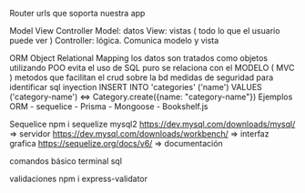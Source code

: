 Router
    urls que soporta nuestra app 
    
Model View Controller 
    Model: datos 
    View: vistas ( todo lo que el usuario puede ver ) 
    Controller: lógica. Comunica modelo y vista

ORM Object Relational Mapping 
    los datos son tratados como objetos utilizando POO 
    evita el uso de SQL puro 
    se relaciona con el MODELO ( MVC )
    metodos que facilitan el crud sobre la bd 
    medidas de seguridad para identificar sql inyection 
    INSERT INTO 'categories' ('name') VALUES ('category-name')  <=> Category.create({name: "category-name"})
Ejemplos ORM 
    - sequelice 
    - Prisma
    - Mongoose 
    - Bookshelf.js

Sequelice 
    npm i sequelize mysql2 
    https://dev.mysql.com/downloads/mysql/  => servidor 
    https://dev.mysql.com/downloads/workbench/ => interfaz grafica 
    https://sequelize.org/docs/v6/ => documentación

comandos básico terminal sql 

validaciones 
    npm i express-validator